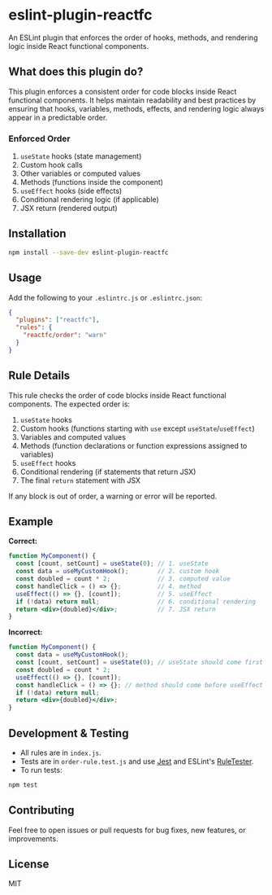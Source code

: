 # eslint-plugin-reactfc

An ESLint plugin that enforces the order of hooks, methods, and rendering logic inside React functional components.

## What does this plugin do?
This plugin enforces a consistent order for code blocks inside React functional components. It helps maintain readability and best practices by ensuring that hooks, variables, methods, effects, and rendering logic always appear in a predictable order.

### Enforced Order
1. `useState` hooks (state management)
2. Custom hook calls
3. Other variables or computed values
4. Methods (functions inside the component)
5. `useEffect` hooks (side effects)
6. Conditional rendering logic (if applicable)
7. JSX return (rendered output)

## Installation
```bash
npm install --save-dev eslint-plugin-reactfc
```

## Usage
Add the following to your `.eslintrc.js` or `.eslintrc.json`:

```json
{
  "plugins": ["reactfc"],
  "rules": {
    "reactfc/order": "warn"
  }
}
```

## Rule Details
This rule checks the order of code blocks inside React functional components. The expected order is:

1. `useState` hooks
2. Custom hooks (functions starting with `use` except `useState`/`useEffect`)
3. Variables and computed values
4. Methods (function declarations or function expressions assigned to variables)
5. `useEffect` hooks
6. Conditional rendering (if statements that return JSX)
7. The final `return` statement with JSX

If any block is out of order, a warning or error will be reported.

## Example
**Correct:**
```jsx
function MyComponent() {
  const [count, setCount] = useState(0); // 1. useState
  const data = useMyCustomHook();        // 2. custom hook
  const doubled = count * 2;             // 3. computed value
  const handleClick = () => {};          // 4. method
  useEffect(() => {}, [count]);          // 5. useEffect
  if (!data) return null;                // 6. conditional rendering
  return <div>{doubled}</div>;           // 7. JSX return
}
```

**Incorrect:**
```jsx
function MyComponent() {
  const data = useMyCustomHook();
  const [count, setCount] = useState(0); // useState should come first
  const doubled = count * 2;
  useEffect(() => {}, [count]);
  const handleClick = () => {}; // method should come before useEffect
  if (!data) return null;
  return <div>{doubled}</div>;
}
```

## Development & Testing
- All rules are in `index.js`.
- Tests are in `order-rule.test.js` and use [Jest](https://jestjs.io/) and ESLint's [RuleTester](https://eslint.org/docs/latest/developer-guide/working-with-rules#rule-tester).
- To run tests:

```bash
npm test
```

## Contributing
Feel free to open issues or pull requests for bug fixes, new features, or improvements.

## License
MIT 